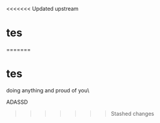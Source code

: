 <<<<<<< Updated upstream
# tes
=======
# tes

doing anything and proud of you\

ADASSD
>>>>>>> Stashed changes

